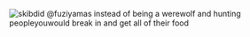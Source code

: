 ![skibdid](https://media.discordapp.net/attachments/1262529976184340520/1367269880000286721/ezgif.com-crop_5.gif?ex=6818960e&is=6817448e&hm=2bded2e2f67fe120c419c580a9ce3f515b8a54b608e27eab6d2cddbab434b629&=&width=368&height=575)
@fuziyamas instead of being a werewolf and hunting peopleyouwould break in and get all of their food

